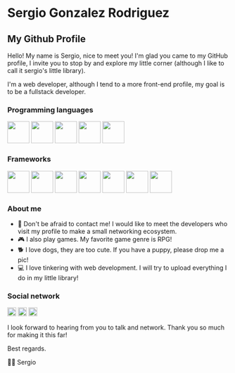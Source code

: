 # Sergio Gonzalez Rodriguez
## My Github Profile
Hello! My name is Sergio, nice to meet you!
I'm glad you came to my GitHub profile, I invite you to stop by and explore my little corner (although I like to call it sergio's little library).

I'm a web developer, although I tend to a more front-end profile, my goal is to be a fullstack developer.
### Programming languages
<img src="https://cdn.jsdelivr.net/gh/devicons/devicon/icons/html5/html5-original.svg" heigth=50 width=50/>  <img src="https://cdn.jsdelivr.net/gh/devicons/devicon/icons/css3/css3-original.svg" heigth=50 width=50/>  <img src="https://cdn.jsdelivr.net/gh/devicons/devicon/icons/javascript/javascript-plain.svg" heigth=50 width=50/>  <img src="https://cdn.jsdelivr.net/gh/devicons/devicon/icons/csharp/csharp-original.svg" heigth=50 width=50/>  <img src="https://cdn.jsdelivr.net/gh/devicons/devicon/icons/java/java-original-wordmark.svg" heigth=50 width=50/>
### Frameworks
 <img src="https://cdn.jsdelivr.net/gh/devicons/devicon/icons/react/react-original.svg" heigth=50 width=50/> <img src="https://cdn.jsdelivr.net/gh/devicons/devicon/icons/vuejs/vuejs-original.svg" heigth=50 width=50/> <img src="https://cdn.jsdelivr.net/gh/devicons/devicon/icons/angularjs/angularjs-original.svg" heigth=50 width=50/> <img src="https://cdn.jsdelivr.net/gh/devicons/devicon/icons/tailwindcss/tailwindcss-original-wordmark.svg" heigth=50 width=50/>  <img src="https://cdn.jsdelivr.net/gh/devicons/devicon/icons/bootstrap/bootstrap-original.svg" heigth=50 width=50/>  <img src="https://cdn.jsdelivr.net/gh/devicons/devicon/icons/spring/spring-original.svg" heigth=50 width=50/>  <img src="https://cdn.jsdelivr.net/gh/devicons/devicon/icons/dotnetcore/dotnetcore-original.svg" heigth=50 width=50/>  
### About me
- 🤗 Don't be afraid to contact me! I would like to meet the developers who visit my profile to make a small networking ecosystem.
- 🎮 I also play games. My favorite game genre is RPG!
- 🐕 I love dogs, they are too cute. If you have a puppy, please drop me a pic!
- 💻 I love tinkering with web development. I will try to upload everything I do in my little library!
### Social network
<a href="https://www.instagram.com/monsieur_sirgayos/"> <img src="https://upload.wikimedia.org/wikipedia/commons/thumb/9/95/Instagram_logo_2022.svg/1200px-Instagram_logo_2022.svg.png" height=20 width=20 /></a> <a href="https://twitter.com/SergioDev06"> <img src="https://graffica.ams3.digitaloceanspaces.com/2023/07/rQYXqS5v-F1ySdm9WYAIbjHo-1024x1024.jpeg" height=20 width=20 ></a> <a href="https://www.linkedin.com/in/sergioglezrguez/"> <img src= "https://upload.wikimedia.org/wikipedia/commons/thumb/c/ca/LinkedIn_logo_initials.png/640px-LinkedIn_logo_initials.png" height=20 width=20 /> </a>

I look forward to hearing from you to talk and network. Thank you so much for making it this far!

Best regards.

🙋‍♂️ Sergio 
